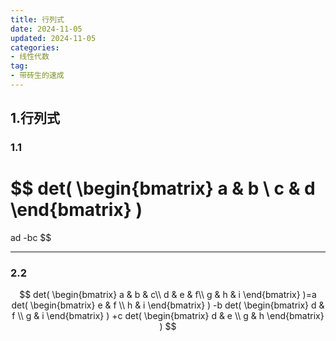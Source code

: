 ```yaml
---
title: 行列式
date: 2024-11-05
updated: 2024-11-05
categories: 
- 线性代数
tag:
- 带砖生的速成
---
```



<!-- toc -->

## 1.行列式

### 1.1


$$
det(
\begin{bmatrix}
a & b \\
c & d
\end{bmatrix}
)
=
ad -bc
$$


------

### 2.2

$$
det(
\begin{bmatrix}
a & b & c\\
d & e & f\\
g & h & i
\end{bmatrix}
)=a
det(
\begin{bmatrix}
e & f \\
h & i
\end{bmatrix}
)
-b
det(
\begin{bmatrix}
d & f \\
g & i
\end{bmatrix}
)
+c
det(
\begin{bmatrix}
d & e \\
g & h
\end{bmatrix}
)
$$





